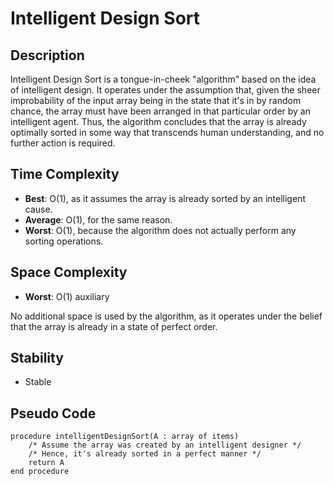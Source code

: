 # Intelligent Design Sort

## Description

Intelligent Design Sort is a tongue-in-cheek "algorithm" based on the idea of intelligent design. It operates under the assumption that, given the sheer improbability of the input array being in the state that it's in by random chance, the array must have been arranged in that particular order by an intelligent agent. Thus, the algorithm concludes that the array is already optimally sorted in some way that transcends human understanding, and no further action is required.

## Time Complexity

- **Best**: O(1), as it assumes the array is already sorted by an intelligent cause.
- **Average**: O(1), for the same reason.
- **Worst**: O(1), because the algorithm does not actually perform any sorting operations.

## Space Complexity

- **Worst**: O(1) auxiliary

No additional space is used by the algorithm, as it operates under the belief that the array is already in a state of perfect order.

## Stability

- Stable

## Pseudo Code

```plaintext
procedure intelligentDesignSort(A : array of items)
    /* Assume the array was created by an intelligent designer */
    /* Hence, it's already sorted in a perfect manner */
    return A
end procedure
```
